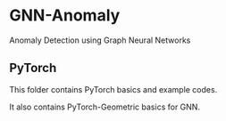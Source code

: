 # GNN-Anomaly
Anomaly Detection using Graph Neural Networks

## PyTorch
This folder contains PyTorch basics and example codes.

It also contains PyTorch-Geometric basics for GNN.
